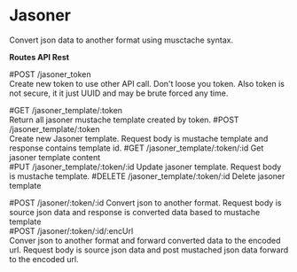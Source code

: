 Jasoner
================================
Convert json data to another format using musctache syntax.

**Routes API Rest**

#POST    /jasoner_token                     
    Create new token to use other API call. Don't loose you token. Also token is not secure, it it just UUID and may be brute forced
    any time.

#GET     /jasoner_template/:token           
    Return all jasoner mustache template created by token.
#POST    /jasoner_template/:token           
    Create new Jasoner template. Request body is mustache template and response contains template id.
#GET     /jasoner_template/:token/:id
    Get jasoner template content       
#PUT     /jasoner_template/:token/:id
    Update jasoner template. Request body is mustache template.
#DELETE  /jasoner_template/:token/:id
    Delete jasoner template

#POST    /jasoner/:token/:id
    Convert json to another format. Request body is source json data and response is converted data based to mustache template                
#POST    /jasoner/:token/:id/:encUrl        
    Conver json to another format and forward converted data to the encoded url. 
    Request body is source json data and post mustached json data forward to the encoded url. 
    
